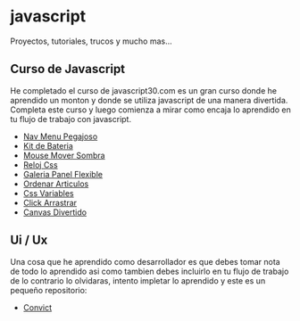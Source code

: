# javascript

Proyectos, tutoriales, trucos y mucho mas...

## Curso de Javascript

He completado el curso de javascript30.com es un gran curso donde he aprendido un monton y donde se utiliza javascript de una manera divertida. Completa este curso y luego comienza a mirar como encaja lo aprendido en tu flujo de trabajo con javascript.

- [Nav Menu Pegajoso](https://github.com/nelsonacos/javascript/tree/master/js-nav-pegajoso)
- [Kit de Bateria](https://github.com/nelsonacos/javascript/tree/master/js-kit-de-bateria)
- [Mouse Mover Sombra](https://github.com/nelsonacos/javascript/tree/master/js-mouse-mover-sombra)
- [Reloj Css](https://github.com/nelsonacos/javascript/tree/master/js-css-reloj)
- [Galeria Panel Flexible](https://github.com/nelsonacos/javascript/tree/master/galeria-panel-flexible)
- [Ordenar Articulos](https://github.com/nelsonacos/javascript/tree/master/js-ordenar-articulos)
- [Css Variables](https://github.com/nelsonacos/javascript/tree/master/css-variables)
- [Click Arrastrar](https://github.com/nelsonacos/javascript/tree/master/js-click-arrastrar)
- [Canvas Divertido](https://github.com/nelsonacos/javascript/tree/master/js-divertido-canvas-html5)

## Ui / Ux

Una cosa que he aprendido como desarrollador es que debes tomar nota de todo lo aprendido asi como tambien debes incluirlo en tu flujo de trabajo de lo contrario lo olvidaras, intento impletar lo aprendido y este es un pequeño repositorio:

- [Convict](https://github.com/nelsonacos/ui/tree/master/convict)
